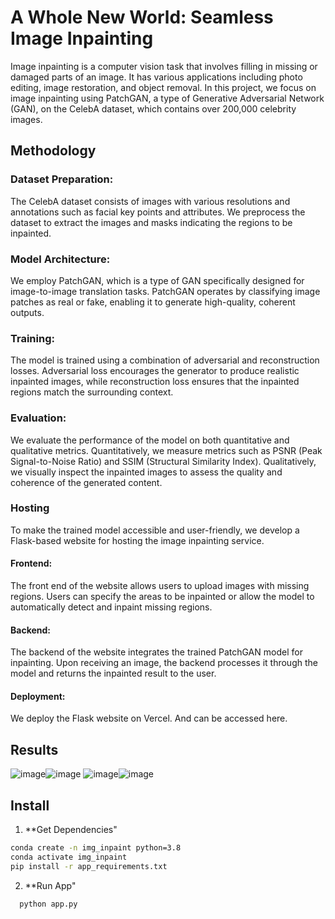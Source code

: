 # A Whole New World: Seamless Image Inpainting


Image inpainting is a computer vision task that involves filling in missing or damaged parts of an image. It has various applications including photo editing, image restoration, and object removal. In this project, we focus on image inpainting using PatchGAN, a type of Generative Adversarial Network (GAN), on the CelebA dataset, which contains over 200,000 celebrity images.

## Methodology

### Dataset Preparation:
The CelebA dataset consists of images with various resolutions and annotations such as facial key points and attributes.
We preprocess the dataset to extract the images and masks indicating the regions to be inpainted.

### Model Architecture:
We employ PatchGAN, which is a type of GAN specifically designed for image-to-image translation tasks.
PatchGAN operates by classifying image patches as real or fake, enabling it to generate high-quality, coherent outputs.

 ### Training:
The model is trained using a combination of adversarial and reconstruction losses.
Adversarial loss encourages the generator to produce realistic inpainted images, while reconstruction loss ensures that the inpainted regions match the surrounding context.

### Evaluation:
We evaluate the performance of the model on both quantitative and qualitative metrics.
Quantitatively, we measure metrics such as PSNR (Peak Signal-to-Noise Ratio) and SSIM (Structural Similarity Index).
Qualitatively, we visually inspect the inpainted images to assess the quality and coherence of the generated content.

### Hosting
To make the trained model accessible and user-friendly, we develop a Flask-based website for hosting the image inpainting service.

#### Frontend:
The front end of the website allows users to upload images with missing regions.
Users can specify the areas to be inpainted or allow the model to automatically detect and inpaint missing regions.
#### Backend:
The backend of the website integrates the trained PatchGAN model for inpainting.
Upon receiving an image, the backend processes it through the model and returns the inpainted result to the user.
#### Deployment:
We deploy the Flask website on Vercel.
And can be accessed here.

## Results
![image](https://github.com/Kazedaa/Image-Inpainting/assets/120291477/ac4dc3b2-0991-44c1-8d69-2ecd49e10acc)![image](https://github.com/Kazedaa/Image-Inpainting/assets/120291477/0d35c2ff-3f81-4216-a88e-ca9d1c28c5c5)
![image](https://github.com/Kazedaa/Image-Inpainting/assets/120291477/2faa5b4f-208d-4663-a1b5-7dfc0b33e398)![image](https://github.com/Kazedaa/Image-Inpainting/assets/120291477/02013534-3f5f-47ae-8323-d0523f1af256)

## Install
1. **Get Dependencies"
```bash
conda create -n img_inpaint python=3.8
conda activate img_inpaint
pip install -r app_requirements.txt
```
2. **Run App"
 ```bash
   python app.py
 ```
